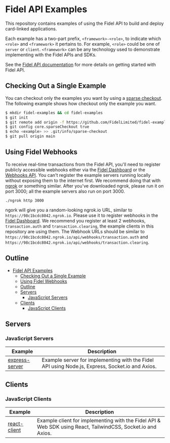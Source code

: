 # Fidel API Examples

This repository contains examples of using the Fidel API to build and deploy card-linked applications.

Each example has a two-part prefix, `<framework>-<role>`, to indicate which `<role>` and `<framework>` it pertains to.
For example, `<role>` could be one of `server` or `client`. `<framework>` can be any technology used to demonstrate implementing with the Fidel APIs and SDKs.

See the [Fidel API documentation](https://fidel.uk/docs/) for more details on getting started with Fidel API.

## Checking Out a Single Example

You can checkout only the examples you want by using a [sparse checkout](https://git-scm.com/docs/git-sparse-checkout). The following example shows how checkout only the example you want.

```bash
$ mkdir fidel-examples && cd fidel-examples
$ git init
$ git remote add origin -f https://github.com/FidelLimited/fidel-examples/
$ git config core.sparseCheckout true
$ echo <example> >> .git/info/sparse-checkout
$ git pull origin main
```

## Using Fidel Webhooks

To receive real-time transactions from the Fidel API, you'll need to register publicly accessible webhooks either via the [Fidel Dashboard](https://dashboard.fidel.uk/webhooks) or the [Webhooks API](https://reference.fidel.uk/reference#create-webhook-program). You can't register the example servers running locally without exposing them to the internet first. We recommend doing that with [ngrok](https://ngrok.com/download) or something similar. After you've downloaded ngrok, please run it on port 3000; all the example servers also run on port 3000.

`./ngrok http 3000`

ngork will give you a random-looking ngrok.io URL, similar to `https://98c1bcdc8042.ngrok.io`. Please use it to register webhooks in the [Fidel Dashboard](https://dashboard.fidel.uk/webhooks). We recommend you register at least 2 webhooks, `transaction.auth` and `transaction.clearing`, the example clients in this repository are using them. The Webhook URLs should be similar to `https://98c1bcdc8042.ngrok.io/api/webhooks/transaction.auth` and `https://98c1bcdc8042.ngrok.io/api/webhooks/transaction.clearing`.

## Outline

- [Fidel API Examples](#fidel-api-examples)
  - [Checking Out a Single Example](#checking-out-a-single-example)
  - [Using Fidel Webhooks](#using-fidel-webhooks)
  - [Outline](#outline)
  - [Servers](#servers)
    - [JavaScript Servers](#javascript-servers)
  - [Clients](#clients)
    - [JavaScript Clients](#javascript-clients)

## Servers

### JavaScript Servers

Example   | Description |
--------- | --------- |
[express-server](express-server) | Example server for implementing with the Fidel API using Node.js, Express, Socket.io and Axios.

## Clients

### JavaScript Clients

Example   | Description |
--------- | --------- |
[react-client](react-client) | Example client for implementing with the Fidel API & Web SDK using React, TailwindCSS, Socket.io and Axios.
